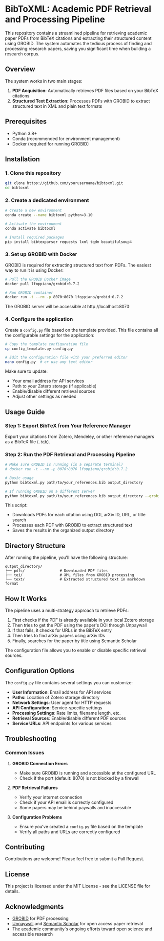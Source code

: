 # BibToXML: Academic PDF Retrieval and Processing Pipeline

This repository contains a streamlined pipeline for retrieving academic paper PDFs from BibTeX citations and extracting their structured content using GROBID. The system automates the tedious process of finding and processing research papers, saving you significant time when building a research corpus.

## Overview

The system works in two main stages:

1. **PDF Acquisition**: Automatically retrieves PDF files based on your BibTeX citations
2. **Structured Text Extraction**: Processes PDFs with GROBID to extract structured text in XML and plain text formats

## Prerequisites

- Python 3.8+
- Conda (recommended for environment management)
- Docker (required for running GROBID)

## Installation

### 1. Clone this repository

```bash
git clone https://github.com/yourusername/bibtoxml.git
cd bibtoxml
```

### 2. Create a dedicated environment

```bash
# Create a new environment
conda create --name bibtoxml python=3.10

# Activate the environment
conda activate bibtoxml

# Install required packages
pip install bibtexparser requests lxml tqdm beautifulsoup4
```

### 3. Set up GROBID with Docker

GROBID is required for extracting structured text from PDFs. The easiest way to run it is using Docker:

```bash
# Pull the GROBID Docker image
docker pull lfoppiano/grobid:0.7.2

# Run GROBID container
docker run -t --rm -p 8070:8070 lfoppiano/grobid:0.7.2
```

The GROBID server will be accessible at http://localhost:8070

### 4. Configure the application

Create a `config.py` file based on the template provided. This file contains all the configurable settings for the application:

```bash
# Copy the template configuration file
cp config_template.py config.py

# Edit the configuration file with your preferred editor
nano config.py  # or use any text editor
```

Make sure to update:
- Your email address for API services
- Path to your Zotero storage (if applicable)
- Enable/disable different retrieval sources
- Adjust other settings as needed

## Usage Guide

### Step 1: Export BibTeX from Your Reference Manager

Export your citations from Zotero, Mendeley, or other reference managers as a BibTeX file (`.bib`).

### Step 2: Run the PDF Retrieval and Processing Pipeline

```bash
# Make sure GROBID is running (in a separate terminal)
# docker run -t --rm -p 8070:8070 lfoppiano/grobid:0.7.2

# Basic usage
python bibtoxml.py path/to/your_references.bib output_directory

# If running GROBID on a different server
python bibtoxml.py path/to/your_references.bib output_directory --grobid_url http://your-grobid-server:8070
```

This script:
- Downloads PDFs for each citation using DOI, arXiv ID, URL, or title search
- Processes each PDF with GROBID to extract structured text
- Saves the results in the organized output directory

## Directory Structure

After running the pipeline, you'll have the following structure:

```
output_directory/
├── pdfs/                # Downloaded PDF files
├── tei/                 # XML files from GROBID processing
└── text/                # Extracted structured text in markdown format
```

## How It Works

The pipeline uses a multi-strategy approach to retrieve PDFs:

1. First checks if the PDF is already available in your local Zotero storage
2. Then tries to get the PDF using the paper's DOI through Unpaywall
3. If that fails, it checks for URLs in the BibTeX entry
4. Then tries to find arXiv papers using arXiv IDs
5. Finally, searches for the paper by title using Semantic Scholar

The configuration file allows you to enable or disable specific retrieval sources.

## Configuration Options

The `config.py` file contains several settings you can customize:

- **User Information**: Email address for API services
- **Paths**: Location of Zotero storage directory
- **Network Settings**: User agent for HTTP requests
- **API Configuration**: Service-specific settings
- **Processing Settings**: Rate limits, filename length, etc.
- **Retrieval Sources**: Enable/disable different PDF sources
- **Service URLs**: API endpoints for various services

## Troubleshooting

### Common Issues

1. **GROBID Connection Errors**
   - Make sure GROBID is running and accessible at the configured URL
   - Check if the port (default: 8070) is not blocked by a firewall

2. **PDF Retrieval Failures**
   - Verify your internet connection
   - Check if your API email is correctly configured
   - Some papers may be behind paywalls and inaccessible

3. **Configuration Problems**
   - Ensure you've created a `config.py` file based on the template
   - Verify all paths and URLs are correctly configured

## Contributing

Contributions are welcome! Please feel free to submit a Pull Request.

## License

This project is licensed under the MIT License - see the LICENSE file for details.

## Acknowledgments

- [GROBID](https://github.com/kermitt2/grobid) for PDF processing
- [Unpaywall](https://unpaywall.org/) and [Semantic Scholar](https://www.semanticscholar.org/) for open access paper retrieval
- The academic community's ongoing efforts toward open science and accessible research
